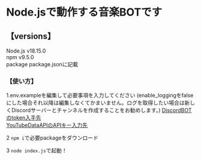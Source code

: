 # Node.jsで動作する音楽BOTです

## 【versions】
Node.js v18.15.0  
npm v9.5.0  
package package.jsonに記載

### 【使い方】
1.env.exampleを編集して必要事項を入力してください
(enable_loggingをfalseにした場合それ以降は編集しなくてかまいません。ログを取得したい場合は新しくDiscordサーバーとチャンネルを作成することをお勧めします。)
[DiscordBOTのtoken入手先](https://discord.dev)  
[YouTubeDataAPIのAPIキー入力先](https://console.cloud.google.com/apis/api/youtube.googleapis.com/)

2 ```npm i```で必要packageをダウンロード

3 ```node index.js```で起動！